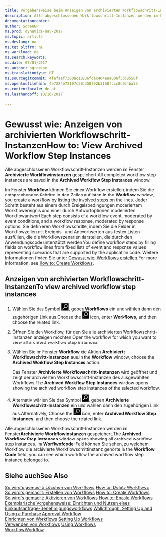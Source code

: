 ```yaml
---
title: Vorgehensweise beim Anzeigen von archivierten Workflowschritt-Instanzen
description: Alle abgeschlossenen Workflowschritt-Instanzen werden im Fenster **Archivierte Workflowinstanzen** gespeichert.
documentationcenter: 
author: SorenGP
ms.prod: dynamics-nav-2017
ms.topic: article
ms.devlang: na
ms.tgt_pltfrm: na
ms.workload: na
ms.search.keywords: 
ms.date: 07/01/2017
ms.author: sgroespe
ms.translationtype: HT
ms.sourcegitcommit: 4fefaef7380ac10836fcac404eea006f55d8556f
ms.openlocfilehash: 4e7224e72107c50c358f92b3158fccc8d564ba55
ms.contentlocale: de-at
ms.lasthandoff: 10/16/2017

---
```

# <a name="how-to-view-archived-workflow-step-instances"></a><span data-ttu-id="60e12-103">Gewusst wie: Anzeigen von archivierten Workflowschritt-Instanzen</span><span class="sxs-lookup"><span data-stu-id="60e12-103">How to: View Archived Workflow Step Instances</span></span>
<span data-ttu-id="60e12-104">Alle abgeschlossenen Workflowschritt-Instanzen werden im Fenster **Archivierte Workflowinstanzen** gespeichert.</span><span class="sxs-lookup"><span data-stu-id="60e12-104">All completed workflow step instances are saved in the **Archived Workflow Step Instances** window.</span></span>  

 <span data-ttu-id="60e12-105">Im Fenster **Workflow** können Sie einen Workflow erstellen, indem Sie die entsprechenden Schritte in den Zeilen auflisten.</span><span class="sxs-lookup"><span data-stu-id="60e12-105">In the **Workflow** window, you create a workflow by listing the involved steps on the lines.</span></span> <span data-ttu-id="60e12-106">Jeder Schritt besteht aus einem durch Ereignisbedingungen moderiertem Workflowereignis und einer durch Antwortoptionen moderierten Workflowantwort.</span><span class="sxs-lookup"><span data-stu-id="60e12-106">Each step consists of a workflow event, moderated by event conditions, and a workflow response, moderated by response options.</span></span> <span data-ttu-id="60e12-107">Sie definieren Workflowschritte, indem Sie die Felder in Workflowzeilen mit Ereignis- und Antwortwerten aus festen Listen ausfüllen, die die Workflowszenarien darstellen, die durch den Anwendungscode unterstützt werden.</span><span class="sxs-lookup"><span data-stu-id="60e12-107">You define workflow steps by filling fields on workflow lines from fixed lists of event and response values representing scenarios that are supported by the application code.</span></span> <span data-ttu-id="60e12-108">Weitere Informationen finden Sie unter [Gewusst wie: Workflows erstellen](across-how-to-create-workflows.md).</span><span class="sxs-lookup"><span data-stu-id="60e12-108">For more information, see [How to: Create Workflows](across-how-to-create-workflows.md).</span></span>  

## <a name="to-view-archived-workflow-step-instances"></a><span data-ttu-id="60e12-109">Anzeigen von archivierten Workflowschritt-Instanzen</span><span class="sxs-lookup"><span data-stu-id="60e12-109">To view archived workflow step instances</span></span>  
1.  <span data-ttu-id="60e12-110">Wählen Sie das Symbol ![Nach Seite oder Bericht suchen](media/ui-search/search_small.png "Symbol Nach Seite oder Bericht suchen"), geben **Workflows** ein und wählen dann den zugehörigen Link aus.</span><span class="sxs-lookup"><span data-stu-id="60e12-110">Choose the ![Search for Page or Report](media/ui-search/search_small.png "Search for Page or Report icon") icon, enter **Workflows**, and then choose the related link.</span></span>  
2.  <span data-ttu-id="60e12-111">Öffnen Sie den Workflow, für den Sie alle archivierten Workflowschritt-Instanzen anzeigen möchten.</span><span class="sxs-lookup"><span data-stu-id="60e12-111">Open the workflow for which you want to view all archived workflow step instances.</span></span>  
3.  <span data-ttu-id="60e12-112">Wählen Sie im Fenster **Workflow** die Aktion **Archivierte Workflowschritt-Instanzen** aus.</span><span class="sxs-lookup"><span data-stu-id="60e12-112">In the **Workflow** window, choose the **Archived Workflow Step Instances** action.</span></span>  

    <span data-ttu-id="60e12-113">Das Fenster **Archivierte Workflowschritt-Instanzen** wird geöffnet und zeigt der archivierten Workflowschritt-Instanzen des ausgewählten Workflows.</span><span class="sxs-lookup"><span data-stu-id="60e12-113">The **Archived Workflow Step Instances** window opens showing the archived workflow step instances of the selected workflow.</span></span>  
4.  <span data-ttu-id="60e12-114">Alternativ wählen Sie das Symbol ![Nach Seite oder Bericht suchen](media/ui-search/search_small.png "Symbol Nach Seite oder Bericht suchen"), geben **Archivierte Workflowschritt-Instanzen** ein und wählen dann den zugehörigen Link aus.</span><span class="sxs-lookup"><span data-stu-id="60e12-114">Alternatively, Choose the ![Search for Page or Report](media/ui-search/search_small.png "Search for Page or Report icon") icon, enter **Archived Workflow Step Instances**, and then choose the related link.</span></span>  

<span data-ttu-id="60e12-115">Alle abgeschlossenen Workflowschritt-Instanzen werden im Fenster**Archivierte Workflowinstanzen** gespeichert.</span><span class="sxs-lookup"><span data-stu-id="60e12-115">The **Archived Workflow Step Instances** window opens showing all archived workflow step instances.</span></span> <span data-ttu-id="60e12-116">Im **Worflwofcode**-Feld können Sie sehen, zu welchem Workflow die archivierte Workflowschrittinstanz gehörte.</span><span class="sxs-lookup"><span data-stu-id="60e12-116">In the **Workflow Code** field, you can see which workflow the archived workflow step instance belonged to.</span></span>  

## <a name="see-also"></a><span data-ttu-id="60e12-117">Siehe auch</span><span class="sxs-lookup"><span data-stu-id="60e12-117">See Also</span></span>  
 <span data-ttu-id="60e12-118">[So wird's gemacht: Löschen von Workflows](across-how-to-delete-workflows.md) </span><span class="sxs-lookup"><span data-stu-id="60e12-118">[How to: Delete Workflows](across-how-to-delete-workflows.md) </span></span>  
 <span data-ttu-id="60e12-119">[So wird's gemacht: Erstellen von Workflows](across-how-to-create-workflows.md) </span><span class="sxs-lookup"><span data-stu-id="60e12-119">[How to: Create Workflows](across-how-to-create-workflows.md) </span></span>  
 <span data-ttu-id="60e12-120">[So wird's gemacht: Aktivieren von Workflows](across-how-to-enable-workflows.md) </span><span class="sxs-lookup"><span data-stu-id="60e12-120">[How to: Enable Workflows](across-how-to-enable-workflows.md) </span></span>  
 <span data-ttu-id="60e12-121">[Exemplarische Vorgehensweise: Einrichten und Nutzen eines Einkaufsanfrage-Genehmigungsworkflows](walkthrough-setting-up-and-using-a-purchase-approval-workflow.md) </span><span class="sxs-lookup"><span data-stu-id="60e12-121">[Walkthrough: Setting Up and Using a Purchase Approval Workflow](walkthrough-setting-up-and-using-a-purchase-approval-workflow.md) </span></span>  
 <span data-ttu-id="60e12-122">[Einrichten von Workflows](across-set-up-workflows.md) </span><span class="sxs-lookup"><span data-stu-id="60e12-122">[Setting Up Workflows](across-set-up-workflows.md) </span></span>  
 <span data-ttu-id="60e12-123">[Verwenden von Workflows](across-use-workflows.md) </span><span class="sxs-lookup"><span data-stu-id="60e12-123">[Using Workflows](across-use-workflows.md) </span></span>  
 [<span data-ttu-id="60e12-124">Workflow</span><span class="sxs-lookup"><span data-stu-id="60e12-124">Workflow</span></span>](across-workflow.md)

